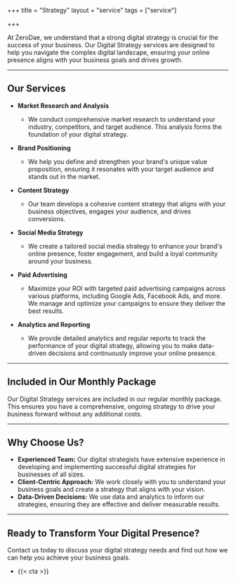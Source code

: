 +++
title = "Strategy"
layout = "service"
tags = ["service"]

+++

At ZeroDae, we understand that a strong digital strategy is crucial for the success of your business. Our Digital Strategy services are designed to help you navigate the complex digital landscape, ensuring your online presence aligns with your business goals and drives growth.

---

## Our Services

- **Market Research and Analysis**

  - We conduct comprehensive market research to understand your industry, competitors, and target audience. This analysis forms the foundation of your digital strategy.

- **Brand Positioning**

  - We help you define and strengthen your brand's unique value proposition, ensuring it resonates with your target audience and stands out in the market.

- **Content Strategy**

  - Our team develops a cohesive content strategy that aligns with your business objectives, engages your audience, and drives conversions.

- **Social Media Strategy**

  - We create a tailored social media strategy to enhance your brand's online presence, foster engagement, and build a loyal community around your business.

- **Paid Advertising**

  - Maximize your ROI with targeted paid advertising campaigns across various platforms, including Google Ads, Facebook Ads, and more. We manage and optimize your campaigns to ensure they deliver the best results.

- **Analytics and Reporting**
  - We provide detailed analytics and regular reports to track the performance of your digital strategy, allowing you to make data-driven decisions and continuously improve your online presence.

---

## Included in Our Monthly Package

Our Digital Strategy services are included in our regular monthly package. This ensures you have a comprehensive, ongoing strategy to drive your business forward without any additional costs.

---

## Why Choose Us?

- **Experienced Team:** Our digital strategists have extensive experience in developing and implementing successful digital strategies for businesses of all sizes.
- **Client-Centric Approach:** We work closely with you to understand your business goals and create a strategy that aligns with your vision.
- **Data-Driven Decisions:** We use data and analytics to inform our strategies, ensuring they are effective and deliver measurable results.

---

## Ready to Transform Your Digital Presence?

Contact us today to discuss your digital strategy needs and find out how we can help you achieve your business goals.

- {{< cta >}}
